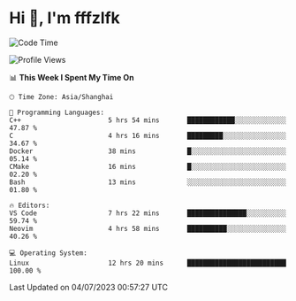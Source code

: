 # Hi 👋, I'm fffzlfk

<!--START_SECTION:waka-->
![Code Time](http://img.shields.io/badge/Code%20Time-258%20hrs%2031%20mins-blue)

![Profile Views](http://img.shields.io/badge/Profile%20Views-12-blue)

📊 **This Week I Spent My Time On** 

```text
🕑︎ Time Zone: Asia/Shanghai

💬 Programming Languages: 
C++                      5 hrs 54 mins       ████████████░░░░░░░░░░░░░   47.87 % 
C                        4 hrs 16 mins       █████████░░░░░░░░░░░░░░░░   34.67 % 
Docker                   38 mins             █░░░░░░░░░░░░░░░░░░░░░░░░   05.14 % 
CMake                    16 mins             █░░░░░░░░░░░░░░░░░░░░░░░░   02.20 % 
Bash                     13 mins             ░░░░░░░░░░░░░░░░░░░░░░░░░   01.80 % 

🔥 Editors: 
VS Code                  7 hrs 22 mins       ███████████████░░░░░░░░░░   59.74 % 
Neovim                   4 hrs 58 mins       ██████████░░░░░░░░░░░░░░░   40.26 % 

💻 Operating System: 
Linux                    12 hrs 20 mins      █████████████████████████   100.00 % 
```


 Last Updated on 04/07/2023 00:57:27 UTC
<!--END_SECTION:waka-->
